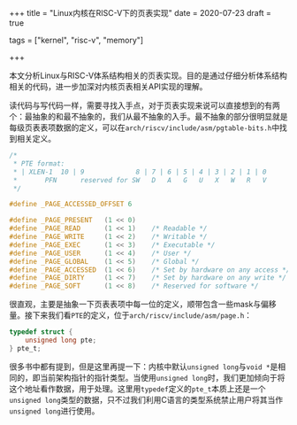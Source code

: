 +++
title = "Linux内核在RISC-V下的页表实现"
date = 2020-07-23
draft = true


tags = ["kernel", "risc-v", "memory"]

+++

本文分析Linux与RISC-V体系结构相关的页表实现。目的是通过仔细分析体系结构相关的代码，进一步加深对内核页表相关API实现的理解。

读代码与写代码一样，需要寻找入手点，对于页表实现来说可以直接想到的有两个：最抽象的和最不抽象的，我们从最不抽象的入手。最不抽象的部分很明显就是每级页表表项数据的定义，可以在`arch/riscv/include/asm/pgtable-bits.h`中找到相关定义。

```c
/*
 * PTE format:
 * | XLEN-1  10 | 9             8 | 7 | 6 | 5 | 4 | 3 | 2 | 1 | 0
 *       PFN      reserved for SW   D   A   G   U   X   W   R   V
 */

#define _PAGE_ACCESSED_OFFSET 6

#define _PAGE_PRESENT   (1 << 0)
#define _PAGE_READ      (1 << 1)    /* Readable */
#define _PAGE_WRITE     (1 << 2)    /* Writable */
#define _PAGE_EXEC      (1 << 3)    /* Executable */
#define _PAGE_USER      (1 << 4)    /* User */
#define _PAGE_GLOBAL    (1 << 5)    /* Global */
#define _PAGE_ACCESSED  (1 << 6)    /* Set by hardware on any access */
#define _PAGE_DIRTY     (1 << 7)    /* Set by hardware on any write */
#define _PAGE_SOFT      (1 << 8)    /* Reserved for software */
```

很直观，主要是抽象一下页表表项中每一位的定义，顺带包含一些mask与偏移量。接下来我们看`PTE`的定义，位于`arch/riscv/include/asm/page.h`：

```c
typedef struct {
	unsigned long pte;
} pte_t;
```

很多书中都有提到，但是这里再提一下：内核中默认`unsigned long`与`void *`是相同的，即当前架构指针的指针类型。当使用`unsigned long`时，我们更加倾向于将这个地址看作数据，用于处理。这里用`typedef`定义的`pte_t`本质上还是一个`unsigned long`类型的数据，只不过我们利用C语言的类型系统禁止用户将其当作`unsigned long`进行使用。